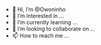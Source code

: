 - 👋 Hi, I’m @Owoninho
- 👀 I’m interested in ...
- 🌱 I’m currently learning ...
- 💞️ I’m looking to collaborate on ...
- 📫 How to reach me ...

<!---
Owoninho/Owoninho is a ✨ special ✨ repository because its `README.md` (this file) appears on your GitHub profile.
You can click the Preview link to take a look at your changes.
--->
